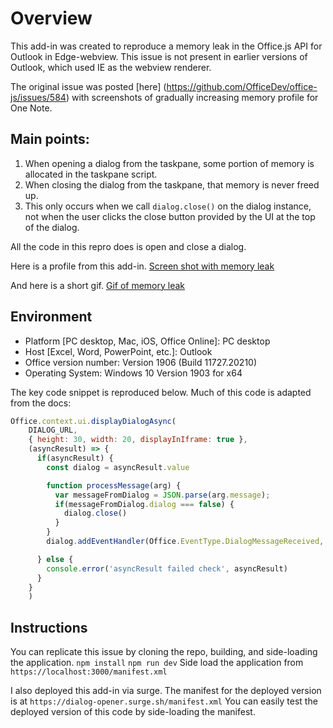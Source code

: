 # Overview

This add-in was created to reproduce a memory leak in the Office.js API for Outlook in Edge-webview. This issue is not present in earlier versions of Outlook, which used IE
as the webview renderer.

The original issue was posted [here] (https://github.com/OfficeDev/office-js/issues/584)
with screenshots of gradually increasing memory profile for One Note.

## Main points:
1. When opening a dialog from the taskpane, some portion of memory is allocated in the taskpane script.
2. When closing the dialog from the taskpane, that memory is never freed up.
3. This only occurs when we call `dialog.close()` on the dialog instance, not when the user clicks the close button provided by the UI at the top of the dialog.

All the code in this repro does is open and close a dialog.

Here is a profile from this add-in. [Screen shot with memory leak](screenshot1.png)

And here is a short gif. [Gif of memory leak](clip.gif)

## Environment

* Platform [PC desktop, Mac, iOS, Office Online]: PC desktop
* Host [Excel, Word, PowerPoint, etc.]: Outlook
* Office version number: Version 1906 (Build 11727.20210)
* Operating System: Windows 10 Version 1903 for x64

The key code snippet is reproduced below. Much of this code is adapted from the docs:
```js
Office.context.ui.displayDialogAsync(
    DIALOG_URL, 
    { height: 30, width: 20, displayInIframe: true },
    (asyncResult) => {
      if(asyncResult) {
        const dialog = asyncResult.value

        function processMessage(arg) {
          var messageFromDialog = JSON.parse(arg.message);
          if(messageFromDialog.dialog === false) {
            dialog.close()
          }
        }
        dialog.addEventHandler(Office.EventType.DialogMessageReceived, processMessage);

      } else {
        console.error('asyncResult failed check', asyncResult)
      }
    }
    )
```

## Instructions

You can replicate this issue by cloning the repo, building, and side-loading the application.
`npm install`
`npm run dev`
Side load the application from `https://localhost:3000/manifest.xml`

I also deployed this add-in via surge. The manifest for the deployed version is at
`https://dialog-opener.surge.sh/manifest.xml`
You can easily test the deployed version of this code by side-loading the manifest.
